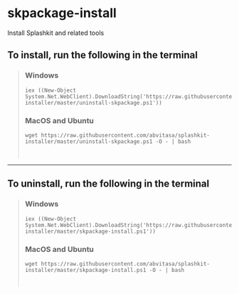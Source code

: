 # skpackage-install
Install Splashkit and related tools

## To install, run the following in the terminal

>### Windows
>```
>iex ((New-Object System.Net.WebClient).DownloadString('https://raw.githubusercontent.com/abvitasa/splashkit-installer/master/uninstall-skpackage.ps1'))
>```
>### MacOS and Ubuntu
>```
>wget https://raw.githubusercontent.com/abvitasa/splashkit-installer/master/uninstall-skpackage.ps1 -O - | bash
>```
> <br />

---


## To uninstall, run the following in the terminal

>### Windows
>```
>iex ((New-Object System.Net.WebClient).DownloadString('https://raw.githubusercontent.com/abvitasa/splashkit-installer/master/skpackage-install.ps1'))
>```
>### MacOS and Ubuntu
>```
>wget https://raw.githubusercontent.com/abvitasa/splashkit-installer/master/skpackage-install.ps1 -O - | bash
>```
> <br />
